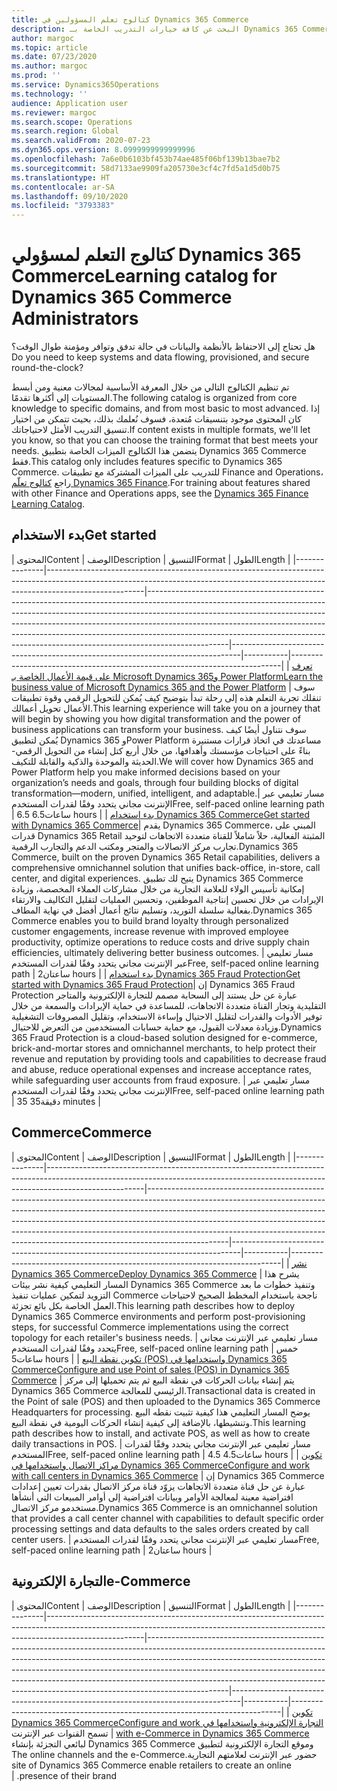 ```yaml
---
title: كتالوج تعلم المسؤولين في Dynamics 365 Commerce
description: البحث عن كافة خيارات التدريب الخاصة بـ Dynamics 365 Commerce.
author: margoc
ms.topic: article
ms.date: 07/23/2020
ms.author: margoc
ms.prod: ''
ms.service: Dynamics365Operations
ms.technology: ''
audience: Application user
ms.reviewer: margoc
ms.search.scope: Operations
ms.search.region: Global
ms.search.validFrom: 2020-07-23
ms.dyn365.ops.version: 8.0999999999999996
ms.openlocfilehash: 7a6e0b6103bf453b74ae485f06bf139b13bae7b2
ms.sourcegitcommit: 58d7133ae9909fa205730e3cf4c7fd5a1d5d0b75
ms.translationtype: HT
ms.contentlocale: ar-SA
ms.lasthandoff: 09/10/2020
ms.locfileid: "3793383"
---
```

# <a name="learning-catalog-for-dynamics-365-commerce-administrators"></a><span data-ttu-id="4dd46-103">كتالوج التعلم لمسؤولي Dynamics 365 Commerce</span><span class="sxs-lookup"><span data-stu-id="4dd46-103">Learning catalog for Dynamics 365 Commerce Administrators</span></span>

<span data-ttu-id="4dd46-104">هل تحتاج إلى الاحتفاظ بالأنظمة والبيانات في حالة تدفق وتوافر ومؤمنة طوال الوقت؟</span><span class="sxs-lookup"><span data-stu-id="4dd46-104">Do you need to keep systems and data flowing, provisioned, and secure round-the-clock?</span></span>

<span data-ttu-id="4dd46-105">تم تنظيم الكتالوج التالي من خلال المعرفة الأساسية لمجالات معنية ومن أبسط المستويات إلى أكثرها تقدمًا.</span><span class="sxs-lookup"><span data-stu-id="4dd46-105">The following catalog is organized from core knowledge to specific domains, and from most basic to most advanced.</span></span> <span data-ttu-id="4dd46-106">إذا كان المحتوى موجود بتنسيقات مُتعدة، فسوف نُعلمك بذلك، بحيث تتمكن من اختيار تنسيق التدريب الأمثل لاحتياجاتك.</span><span class="sxs-lookup"><span data-stu-id="4dd46-106">If content exists in multiple formats, we'll let you know, so that you can choose the training format that best meets your needs.</span></span> <span data-ttu-id="4dd46-107">يتضمن هذا الكتالوج الميزات الخاصة بتطبيق Dynamics 365 Commerce فقط.</span><span class="sxs-lookup"><span data-stu-id="4dd46-107">This catalog only includes features specific to Dynamics 365 Commerce.</span></span> <span data-ttu-id="4dd46-108">للتدريب على الميزات المشتركة مع تطبيقات Finance and Operations، راجع [كتالوج تعلّم Dynamics 365 Finance](../../finance/get-started/learning-catalog-administrator.md).</span><span class="sxs-lookup"><span data-stu-id="4dd46-108">For training about features shared with other Finance and Operations apps, see the [Dynamics 365 Finance Learning Catalog](../../finance/get-started/learning-catalog-administrator.md).</span></span>

## <a name="get-started"></a><span data-ttu-id="4dd46-109">بدء الاستخدام<a name="get-started"></a></span><span class="sxs-lookup"><span data-stu-id="4dd46-109">Get started<a name="get-started"></a></span></span>

| <span data-ttu-id="4dd46-110">المحتوى</span><span class="sxs-lookup"><span data-stu-id="4dd46-110">Content</span></span>  | <span data-ttu-id="4dd46-111">‏‏الوصف</span><span class="sxs-lookup"><span data-stu-id="4dd46-111">Description</span></span>  | <span data-ttu-id="4dd46-112">التنسيق</span><span class="sxs-lookup"><span data-stu-id="4dd46-112">Format</span></span>  | <span data-ttu-id="4dd46-113">الطول</span><span class="sxs-lookup"><span data-stu-id="4dd46-113">Length</span></span>    |
|---------------|------------------------------------------------------------------------------------------------------------------------------------------------------------------------------------|--------------------------------------------------------------------------------------------------------------------------------------------------------------------------------------------------------------------------------------------------------------------------------------------------------------------------------------------------------------------------------------------------------------------------|--------------------------------------------------------------------------------|-----------|---------------------------------------------------------------------------|
| [<span data-ttu-id="4dd46-114">تعرف على قيمة الأعمال الخاصة بـ Microsoft Dynamics 365و Power Platform</span><span class="sxs-lookup"><span data-stu-id="4dd46-114">Learn the business value of Microsoft Dynamics 365 and the Power Platform</span></span>](https://docs.microsoft.com/learn/paths/learn-business-value-of-dynamics-365-and-power-platform/)   | <span data-ttu-id="4dd46-115">سوف تنقلك تجربة التعلم هذه إلى رحلة تبدأ بتوضيح كيف يُمكن للتحويل الرقمي وقوة تطبيقات الأعمال تحويل أعمالك.</span><span class="sxs-lookup"><span data-stu-id="4dd46-115">This learning experience will take you on a journey that will begin by   showing you how digital transformation and the power of business applications   can transform your business.</span></span> <span data-ttu-id="4dd46-116">سوف نتناول أيضًا كيف يُمكن لتطبيق Dynamics 365 وPower Platform مساعدتك في اتخاذ قرارات مستنيرة بناءً على احتياجات مؤسستك وأهدافها، من خلال أربع كتل إنشاء من التحويل الرقمي- الحديثة والموحدة والذكية والقابلة للتكيف.</span><span class="sxs-lookup"><span data-stu-id="4dd46-116">We will cover how Dynamics 365 and Power   Platform help you make informed decisions based on your organization’s needs   and goals, through four building blocks of digital transformation—modern,   unified, intelligent, and adaptable.</span></span>| <span data-ttu-id="4dd46-117">مسار تعليمي عبر الإنترنت مجاني يتحدد وفقًا لقدرات المستخدم</span><span class="sxs-lookup"><span data-stu-id="4dd46-117">Free, self-paced online learning path</span></span> | <span data-ttu-id="4dd46-118">6.5 ساعات</span><span class="sxs-lookup"><span data-stu-id="4dd46-118">6.5 hours</span></span> |
| [<span data-ttu-id="4dd46-119">بدء استخدام Dynamics 365 Commerce</span><span class="sxs-lookup"><span data-stu-id="4dd46-119">Get started with Dynamics 365 Commerce</span></span>](https://docs.microsoft.com/learn/paths/get-started-dynamics-365-commerce/)| <span data-ttu-id="4dd46-120">يقدم Dynamics 365 Commerce، المبني على قدرات Dynamics 365 Retail المثبتة الفعالية، حلاً شاملاً للقناة متعددة الاتجاهات لتوحيد تجارب مركز الاتصالات والمتجر ومكتب الدعم والتجارب الرقمية.</span><span class="sxs-lookup"><span data-stu-id="4dd46-120">Dynamics 365 Commerce, built on the proven Dynamics 365 Retail   capabilities, delivers a comprehensive omnichannel solution that unifies   back-office, in-store, call center, and digital experiences.</span></span> <span data-ttu-id="4dd46-121">يتيح لك تطبيق Dynamics 365 Commerce إمكانية تأسيس الولاء للعلامة التجارية من خلال مشاركات العملاء المخصصة، وزيادة الإيرادات من خلال تحسين إنتاجية الموظفين، وتحسين العمليات لتقليل التكاليف والارتقاء بفعالية سلسلة التوريد، وتسليم نتائج أعمال أفضل في نهاية المطاف.</span><span class="sxs-lookup"><span data-stu-id="4dd46-121">Dynamics 365   Commerce enables you to build brand loyalty through personalized customer   engagements, increase revenue with improved employee productivity, optimize   operations to reduce costs and drive supply chain efficiencies, ultimately   delivering better business outcomes.</span></span> | <span data-ttu-id="4dd46-122">مسار تعليمي عبر الإنترنت مجاني يتحدد وفقًا لقدرات المستخدم</span><span class="sxs-lookup"><span data-stu-id="4dd46-122">Free, self-paced online learning path</span></span> | <span data-ttu-id="4dd46-123">ساعتان</span><span class="sxs-lookup"><span data-stu-id="4dd46-123">2 hours</span></span>   |
| [<span data-ttu-id="4dd46-124">بدء استخدام Dynamics 365 Fraud Protection</span><span class="sxs-lookup"><span data-stu-id="4dd46-124">Get started with Dynamics 365 Fraud Protection</span></span>](https://docs.microsoft.com/learn/modules/get-started-fraud-protection/)| <span data-ttu-id="4dd46-125">إن Dynamics 365 Fraud Protection عبارة عن حل يستند إلى السحابة مصمم للتجارة الإلكترونية والمتاجر التقليدية وتجار القناة متعددة الاتجاهات، للمساعدة في حماية الإيرادات والسمعة من خلال توفير الأدوات والقدرات لتقليل الاحتيال وإساءة الاستخدام، وتقليل المصروفات التشغيلية وزيادة معدلات القبول، مع حماية حسابات المستخدمين من التعرض للاحتيال.</span><span class="sxs-lookup"><span data-stu-id="4dd46-125">Dynamics 365 Fraud Protection is a cloud-based solution designed for e-commerce, brick-and-mortar stores and omnichannel merchants, to help protect their revenue and reputation by providing tools and capabilities to decrease fraud and abuse, reduce operational expenses and increase acceptance rates, while safeguarding user accounts from fraud exposure.</span></span> | <span data-ttu-id="4dd46-126">مسار تعليمي عبر الإنترنت مجاني يتحدد وفقًا لقدرات المستخدم</span><span class="sxs-lookup"><span data-stu-id="4dd46-126">Free, self-paced online learning path</span></span> | <span data-ttu-id="4dd46-127">35 دقيقة</span><span class="sxs-lookup"><span data-stu-id="4dd46-127">35 minutes</span></span> |

## <a name="commerce"></a><span data-ttu-id="4dd46-128">Commerce<a name="commerce"></a></span><span class="sxs-lookup"><span data-stu-id="4dd46-128">Commerce<a name="commerce"></a></span></span>

| <span data-ttu-id="4dd46-129">المحتوى</span><span class="sxs-lookup"><span data-stu-id="4dd46-129">Content</span></span>  | <span data-ttu-id="4dd46-130">‏‏الوصف</span><span class="sxs-lookup"><span data-stu-id="4dd46-130">Description</span></span>  | <span data-ttu-id="4dd46-131">التنسيق</span><span class="sxs-lookup"><span data-stu-id="4dd46-131">Format</span></span>  | <span data-ttu-id="4dd46-132">الطول</span><span class="sxs-lookup"><span data-stu-id="4dd46-132">Length</span></span>    |
|---------------|------------------------------------------------------------------------------------------------------------------------------------------------------------------------------------|--------------------------------------------------------------------------------------------------------------------------------------------------------------------------------------------------------------------------------------------------------------------------------------------------------------------------------------------------------------------------------------------------------------------------|--------------------------------------------------------------------------------|-----------|---------------------------------------------------------------------------|
| [<span data-ttu-id="4dd46-133">نشر Dynamics 365 Commerce</span><span class="sxs-lookup"><span data-stu-id="4dd46-133">Deploy Dynamics 365 Commerce</span></span>](https://docs.microsoft.com/learn/paths/deploy-dynamics-365-commerce/)                                    | <span data-ttu-id="4dd46-134">يشرح هذا المسار التعليمي كيفية نشر بيئات Dynamics 365 Commerce وتنفيذ خطوات ما بعد التزويد لتمكين عمليات تنفيذ Commerce ناجحة باستخدام المخطط الصحيح لاحتياجات العمل الخاصة بكل بائع تجزئة.</span><span class="sxs-lookup"><span data-stu-id="4dd46-134">This learning path describes how to deploy Dynamics 365 Commerce environments and perform post-provisioning steps, for successful Commerce implementations using the correct topology for each retailer's business needs.</span></span>                               | <span data-ttu-id="4dd46-135">مسار تعليمي عبر الإنترنت مجاني يتحدد وفقًا لقدرات المستخدم</span><span class="sxs-lookup"><span data-stu-id="4dd46-135">Free, self-paced online learning path</span></span> | <span data-ttu-id="4dd46-136">خمس ساعات</span><span class="sxs-lookup"><span data-stu-id="4dd46-136">5 hours</span></span>   |
| [<span data-ttu-id="4dd46-137">تكوين نقطة البيع (POS) واستخدامها في Dynamics 365 Commerce</span><span class="sxs-lookup"><span data-stu-id="4dd46-137">Configure and use Point of sales (POS) in Dynamics 365 Commerce</span></span>](https://docs.microsoft.com/learn/paths/configure-use-pos-commerce/)         | <span data-ttu-id="4dd46-138">يتم إنشاء بيانات الحركات في نقطة البيع ثم يتم تحميلها إلى مركز Dynamics 365 Commerce الرئيسي للمعالجة.</span><span class="sxs-lookup"><span data-stu-id="4dd46-138">Transactional data is created in the Point of sale (POS) and then uploaded to the Dynamics 365 Commerce Headquarters for processing.</span></span> <span data-ttu-id="4dd46-139">يوضح المسار التعليمي هذا كيفية تثبيت نقطه البيع وتنشيطها، بالإضافة إلى كيفية إنشاء الحركات اليومية في نقطة البيع.</span><span class="sxs-lookup"><span data-stu-id="4dd46-139">This learning path describes how to install, and activate POS, as well as how to create daily transactions in POS.</span></span> | <span data-ttu-id="4dd46-140">مسار تعليمي عبر الإنترنت مجاني يتحدد وفقًا لقدرات المستخدم</span><span class="sxs-lookup"><span data-stu-id="4dd46-140">Free, self-paced online learning path</span></span> | <span data-ttu-id="4dd46-141">4.5 ساعات</span><span class="sxs-lookup"><span data-stu-id="4dd46-141">4.5 hours</span></span> |
| [<span data-ttu-id="4dd46-142">تكوين ‏‫مراكز الاتصال‬ واستخدامها في Dynamics 365 Commerce</span><span class="sxs-lookup"><span data-stu-id="4dd46-142">Configure and work with call centers in Dynamics 365 Commerce</span></span>](https://docs.microsoft.com/learn/paths/configure-work-call-centers-commerce/) | <span data-ttu-id="4dd46-143">إن Dynamics 365 Commerce عبارة عن حل قناة متعددة الاتجاهات يزوّد قناة مركز الاتصال بقدرات تعيين إعدادات افتراضية معينة لمعالجة الأوامر وبيانات افتراضية إلى أوامر المبيعات التي أنشأها مستخدمو مركز الاتصال.</span><span class="sxs-lookup"><span data-stu-id="4dd46-143">Dynamics 365 Commerce is an omnichannel solution that provides a call center channel with capabilities to default specific order processing settings and data defaults to the sales orders created by call center users.</span></span>                                  | <span data-ttu-id="4dd46-144">مسار تعليمي عبر الإنترنت مجاني يتحدد وفقًا لقدرات المستخدم</span><span class="sxs-lookup"><span data-stu-id="4dd46-144">Free, self-paced online learning path</span></span> | <span data-ttu-id="4dd46-145">ساعتان</span><span class="sxs-lookup"><span data-stu-id="4dd46-145">2 hours</span></span>   |

## <a name="e-commerce"></a><span data-ttu-id="4dd46-146">التجارة الإلكترونية<a name="e-commerce"></a></span><span class="sxs-lookup"><span data-stu-id="4dd46-146">e-Commerce<a name="e-commerce"></a></span></span>

| <span data-ttu-id="4dd46-147">المحتوى</span><span class="sxs-lookup"><span data-stu-id="4dd46-147">Content</span></span>  | <span data-ttu-id="4dd46-148">‏‏الوصف</span><span class="sxs-lookup"><span data-stu-id="4dd46-148">Description</span></span>  | <span data-ttu-id="4dd46-149">التنسيق</span><span class="sxs-lookup"><span data-stu-id="4dd46-149">Format</span></span>  | <span data-ttu-id="4dd46-150">الطول</span><span class="sxs-lookup"><span data-stu-id="4dd46-150">Length</span></span>    |
|---------------|------------------------------------------------------------------------------------------------------------------------------------------------------------------------------------|--------------------------------------------------------------------------------------------------------------------------------------------------------------------------------------------------------------------------------------------------------------------------------------------------------------------------------------------------------------------------------------------------------------------------|--------------------------------------------------------------------------------|-----------|---------------------------------------------------------------------------|
| [<span data-ttu-id="4dd46-151">تكوين ‏‫التجارة الإلكترونية واستخدامها في Dynamics 365 Commerce</span><span class="sxs-lookup"><span data-stu-id="4dd46-151">Configure and work with e-Commerce in Dynamics 365 Commerce</span></span>](https://docs.microsoft.com/learn/paths/configure-work-e-commerce/)              | <span data-ttu-id="4dd46-152">تسمح القنوات عبر الإنترنت وموقع التجارة الإلكترونية لتطبيق Dynamics 365 Commerce لبائعي التجزئة بإنشاء حضور عبر الإنترنت لعلامتهم التجارية.</span><span class="sxs-lookup"><span data-stu-id="4dd46-152">The online channels and the e-Commerce site of Dynamics 365 Commerce enable retailers to create an online presence of their brand.</span></span> |
